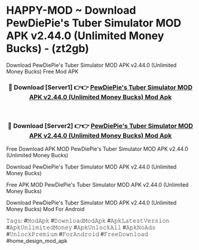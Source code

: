# HAPPY-MOD ~ Download PewDiePie's Tuber Simulator MOD APK v2.44.0 (Unlimited Money Bucks) - (zt2gb)
Download PewDiePie's Tuber Simulator MOD APK v2.44.0 (Unlimited Money Bucks) Free Mod APK

<div align="center">
<h3>🔴 Download [Server1] 👉👉 <a href="https://apk-comot.site?title=PewDiePie's_Tuber_Simulator_MOD_APK_v2.44.0_(Unlimited_Money_Bucks)">PewDiePie's Tuber Simulator MOD APK v2.44.0 (Unlimited Money Bucks) Mod Apk</a></h3><br>

<h3>🔴 Download [Server2] 👉👉 <a href="https://apk-comot.site?title=PewDiePie's_Tuber_Simulator_MOD_APK_v2.44.0_(Unlimited_Money_Bucks)">PewDiePie's Tuber Simulator MOD APK v2.44.0 (Unlimited Money Bucks) Mod Apk</a></h3>
</div>


Free Download APK MOD PewDiePie's Tuber Simulator MOD APK v2.44.0 (Unlimited Money Bucks)

Download PewDiePie's Tuber Simulator MOD APK v2.44.0 (Unlimited Money Bucks) 

Free APK MOD PewDiePie's Tuber Simulator MOD APK v2.44.0 (Unlimited Money Bucks) 

Download PewDiePie's Tuber Simulator MOD APK v2.44.0 (Unlimited Money Bucks) Mod For Android

𝚃𝚊𝚐𝚜: #𝙼𝚘𝚍𝙰𝚙𝚔 #𝙳𝚘𝚠𝚗𝚕𝚘𝚊𝚍𝙼𝚘𝚍𝙰𝚙𝚔 #𝙰𝚙𝚔𝙻𝚊𝚝𝚎𝚜𝚝𝚅𝚎𝚛𝚜𝚒𝚘𝚗 #𝙰𝚙𝚔𝚄𝚗𝚕𝚒𝚖𝚒𝚝𝚎𝚍𝙼𝚘𝚗𝚎𝚢 #𝙰𝚙𝚔𝚄𝚗𝚕𝚘𝚌𝚔𝙰𝚕𝚕 #𝙰𝚙𝚔𝙽𝚘𝙰𝚍𝚜 #𝚄𝚗𝚕𝚘𝚌𝚔𝙿𝚛𝚎𝚖𝚒𝚞𝚖 #𝙵𝚘𝚛𝙰𝚗𝚍𝚛𝚘𝚒𝚍 #𝙵𝚛𝚎𝚎𝙳𝚘𝚠𝚗𝚕𝚘𝚊𝚍 #home_design_mod_apk